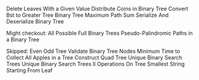 <!-- Binary Tree Inorder Traversal	 -->
<!-- Binary Tree Preorder Traversal -->
<!-- Binary Tree Postorder Traversal -->
<!-- Invert Binary Tree -->
<!-- Maximum Depth of Binary Tree -->
<!-- Diameter of Binary Tree -->
<!-- Balanced Binary Tree -->
<!-- Same Tree -->
<!-- Subtree of Another Tree -->
<!-- Convert Sorted Array to Binary Search Tree -->
<!-- Merge Two Binary Trees -->
<!-- Path Sum -->
<!-- Range Sum of BST -->
<!-- Leaf-Similar Trees -->
<!-- Evaluate Boolean Binary Tree -->
<!-- Construct String From Binary Tree -->
<!-- Lowest Common Ancestor of a Binary Search Tree -->
<!-- Insert into a Binary Search Tree -->
<!-- Delete Node in a BST -->
<!-- Binary Tree Level Order Traversal -->
<!-- Binary Tree Right Side View -->
<!-- Minimum Distance between BST Nodes -->
<!-- Symmetric Tree -->
<!-- Binary Tree Zigzag Level Order Traversal -->
<!-- Find Duplicate Subtrees -->
<!-- Check Completeness of a Binary Tree -->
<!-- Construct Binary Tree from Inorder and Postorder Traversal -->
<!-- Construct Binary Tree From Preorder And Inorder Traversal -->
<!-- Maximum Width of Binary Tree -->
<!-- Time Needed to Inform All Employees -->
<!-- Count Good Nodes In Binary Tree -->
<!-- Validate Binary Search Tree -->
<!-- Kth Smallest Element In a Bst -->
<!-- Sum Root to Leaf Numbers -->
<!-- House Robber III -->
<!-- Flip Equivalent Binary Trees -->
<!-- Find Bottom Left Tree Value -->
<!-- Trim a Binary Search Tree -->
<!-- Binary Search Tree Iterator -->
<!-- Find Largest Value in Tree Row -->

Delete Leaves With a Given Value
Distribute Coins in Binary Tree
Convert Bst to Greater Tree
Binary Tree Maximum Path Sum
Serialize And Deserialize Binary Tree

Might checkout:
All Possible Full Binary Trees
Pseudo-Palindromic Paths in a Binary Tree

Skipped:
Even Odd Tree
Validate Binary Tree Nodes
Minimum Time to Collect All Apples in a Tree
Construct Quad Tree
Unique Binary Search Trees
Unique Binary Search Trees II
Operations On Tree
Smallest String Starting From Leaf